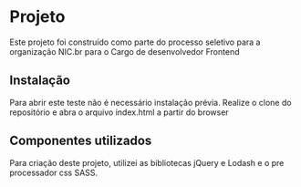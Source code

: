 # Projeto

Este projeto foi construído como parte do processo seletivo para a organização NIC.br para o Cargo de desenvolvedor Frontend

## Instalação

Para abrir este teste não é necessário instalação prévia. Realize o clone do repositório e abra o arquivo index.html a partir do browser

## Componentes utilizados

Para criação deste projeto, utilizei as bibliotecas jQuery e Lodash e o pre processador css SASS.
